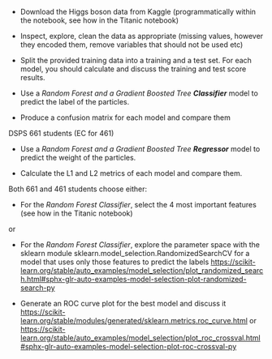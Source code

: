 - Download the Higgs boson data from Kaggle (programmatically within the notebook, see how in the Titanic notebook)

- Inspect, explore, clean the data as appropriate (missing values, however they encoded them, remove variables that should not be used etc)

- Split the provided training data into a training and a test set. For each model, you should calculate and discuss the training and test score results.

- Use a _Random Forest and a Gradient Boosted Tree **Classifier**_ model to predict the label of the particles.

- Produce a confusion matrix for each model and compare them

DSPS 661 students (EC for 461)
    
   - Use a _Random Forest and a Gradient Boosted Tree **Regressor**_ model to predict the weight of the particles.

   - Calculate the L1 and L2 metrics of each model and compare them.

Both 661 and 461 students choose either: 

  
   - For the _Random Forest Classifier_, select the 4 most important features (see how in the Titanic notebook) 
 
or  
   - For the _Random Forest Classifier_, explore the parameter space with the sklearn module sklearn.model_selection.RandomizedSearchCV for a model that uses only those features to predict the labels https://scikit-learn.org/stable/auto_examples/model_selection/plot_randomized_search.html#sphx-glr-auto-examples-model-selection-plot-randomized-search-py

  - Generate an ROC curve plot for the best model and discuss it https://scikit-learn.org/stable/modules/generated/sklearn.metrics.roc_curve.html or https://scikit-learn.org/stable/auto_examples/model_selection/plot_roc_crossval.html#sphx-glr-auto-examples-model-selection-plot-roc-crossval-py
